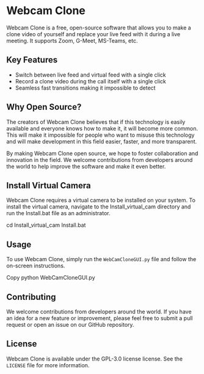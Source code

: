 # Webcam Clone

Webcam Clone is a free, open-source software that allows you to make a clone video of yourself and replace your live feed with it during a live meeting. It supports Zoom, G-Meet, MS-Teams, etc.

## Key Features
- Switch between live feed and virtual feed with a single click
- Record a clone video during the call itself with a single click
- Seamless fast transitions making it impossible to detect



## Why Open Source?
The creators of Webcam Clone believes that if this technology is easily available and everyone knows how to make it, it will become more common. This will make it impossible for people who want to misuse this technology and will make development in this field easier, faster, and more transparent.

By making Webcam Clone open source, we hope to foster collaboration and innovation in the field. We welcome contributions from developers around the world to help improve the software and make it even better.

## Install Virtual Camera
Webcam Clone requires a virtual camera to be installed on your system. To install the virtual camera, navigate to the Install_virtual_cam directory and run the Install.bat file as an administrator.

cd Install_virtual_cam
Install.bat

## Usage
To use Webcam Clone, simply run the `WebCamCloneGUI.py` file and follow the on-screen instructions.

Copy
python WebCamCloneGUI.py


## Contributing
We welcome contributions from developers around the world. If you have an idea for a new feature or improvement, please feel free to submit a pull request or open an issue on our GitHub repository.

## License
Webcam Clone is available under the GPL-3.0 license license. See the `LICENSE` file for more information.
